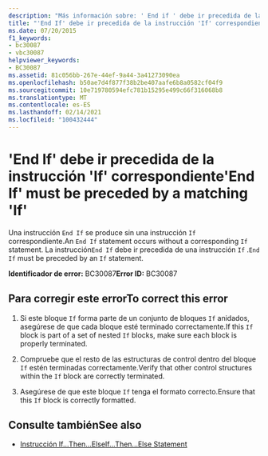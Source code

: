 ```yaml
---
description: "Más información sobre: ' End if ' debe ir precedida de la función ' if ' correspondiente"
title: "'End If' debe ir precedida de la instrucción 'If' correspondiente"
ms.date: 07/20/2015
f1_keywords:
- bc30087
- vbc30087
helpviewer_keywords:
- BC30087
ms.assetid: 81c056bb-267e-44ef-9a44-3a41273090ea
ms.openlocfilehash: b50ae7d4f877f38b2be407aafe6b8a0582cf04f9
ms.sourcegitcommit: 10e719780594efc781b15295e499c66f316068b8
ms.translationtype: MT
ms.contentlocale: es-ES
ms.lasthandoff: 02/14/2021
ms.locfileid: "100432444"
---
```

# <a name="end-if-must-be-preceded-by-a-matching-if"></a><span data-ttu-id="25936-103">'End If' debe ir precedida de la instrucción 'If' correspondiente</span><span class="sxs-lookup"><span data-stu-id="25936-103">'End If' must be preceded by a matching 'If'</span></span>

<span data-ttu-id="25936-104">Una instrucción `End If` se produce sin una instrucción `If` correspondiente.</span><span class="sxs-lookup"><span data-stu-id="25936-104">An `End If` statement occurs without a corresponding `If` statement.</span></span> <span data-ttu-id="25936-105">La instrucción`End If` debe ir precedida de una instrucción `If` .</span><span class="sxs-lookup"><span data-stu-id="25936-105">`End If` must be preceded by an `If` statement.</span></span>  
  
 <span data-ttu-id="25936-106">**Identificador de error:** BC30087</span><span class="sxs-lookup"><span data-stu-id="25936-106">**Error ID:** BC30087</span></span>  
  
## <a name="to-correct-this-error"></a><span data-ttu-id="25936-107">Para corregir este error</span><span class="sxs-lookup"><span data-stu-id="25936-107">To correct this error</span></span>  
  
1. <span data-ttu-id="25936-108">Si este bloque `If` forma parte de un conjunto de bloques `If` anidados, asegúrese de que cada bloque esté terminado correctamente.</span><span class="sxs-lookup"><span data-stu-id="25936-108">If this `If` block is part of a set of nested `If` blocks, make sure each block is properly terminated.</span></span>  
  
2. <span data-ttu-id="25936-109">Compruebe que el resto de las estructuras de control dentro del bloque `If` estén terminadas correctamente.</span><span class="sxs-lookup"><span data-stu-id="25936-109">Verify that other control structures within the `If` block are correctly terminated.</span></span>  
  
3. <span data-ttu-id="25936-110">Asegúrese de que este bloque `If` tenga el formato correcto.</span><span class="sxs-lookup"><span data-stu-id="25936-110">Ensure that this `If` block is correctly formatted.</span></span>  
  
## <a name="see-also"></a><span data-ttu-id="25936-111">Consulte también</span><span class="sxs-lookup"><span data-stu-id="25936-111">See also</span></span>

- [<span data-ttu-id="25936-112">Instrucción If...Then...Else</span><span class="sxs-lookup"><span data-stu-id="25936-112">If...Then...Else Statement</span></span>](../language-reference/statements/if-then-else-statement.md)
